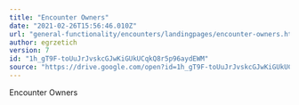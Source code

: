 ```yaml
---
title: "Encounter Owners"
date: "2021-02-26T15:56:46.010Z"
url: "general-functionality/encounters/landingpages/encounter-owners.html"
author: egrzetich
version: 7
id: "1h_gT9F-toUuJrJvskcGJwKiGUkUCqkQ8r5p96aydEWM"
source: "https://drive.google.com/open?id=1h_gT9F-toUuJrJvskcGJwKiGUkUCqkQ8r5p96aydEWM"
---
```

Encounter Owners

